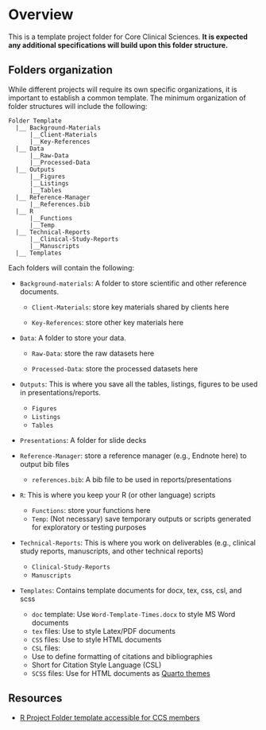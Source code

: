 # Overview

This is a template project folder for Core Clinical Sciences. **It is expected any additional specifications will build upon this folder structure.**

## Folders organization

While different projects will require its own specific organizations, it is important to establish a common template. The minimum organization of folder structures will include the following:


```
Folder Template
  |__ Background-Materials
      |__Client-Materials
      |__Key-References 
  |__ Data
      |__Raw-Data
      |__Processed-Data
  |__ Outputs
      |__Figures
      |__Listings
      |__Tables
  |__ Reference-Manager
      |__References.bib
  |__ R
      |__Functions
      |__Temp
  |__ Technical-Reports
      |__Clinical-Study-Reports
      |__Manuscripts
  |__ Templates

```

Each folders will contain the following: 

-   `Background-materials`: A folder to store scientific and other reference documents.

    -   `Client-Materials`: store key materials shared by clients here

    -   `Key-References`: store other key materials here

-   `Data`: A folder to store your data.

    -   `Raw-Data`: store the raw datasets here

    -   `Processed-Data`: store the processed datasets here

-   `Outputs`: This is where you save all the tables, listings, figures to be used in presentations/reports.

    -   `Figures`
    -   `Listings`
    -   `Tables`

-   `Presentations`: A folder for slide decks

-   `Reference-Manager`: store a reference manager (e.g., Endnote here) to output bib files

    -   `references.bib`: A bib file to be used in reports/presentations

-   `R`: This is where you keep your R (or other language) scripts

    -   `Functions`: store your functions here
    -   `Temp`: (Not necessary) save temporary outputs or scripts generated for exploratory or testing purposes

-   `Technical-Reports`: This is where you work on deliverables (e.g., clinical study reports, manuscripts, and other technical reports)

    -   `Clinical-Study-Reports`
    -   `Manuscripts`

-   `Templates`: Contains template documents for docx, tex, css, csl, and scss

    -   `doc` template: Use `Word-Template-Times.docx` to style MS Word documents
    -   `tex` files: Use to style Latex/PDF documents
    -   `CSS` files: Use to style HTML documents
    -   `CSL` files:
       -   Use to define formatting of citations and bibliographies
       -   Short for Citation Style Language (CSL)
    -   `SCSS` files: Use for HTML documents as [Quarto themes](https://quarto.org/docs/output-formats/html-themes-more.html)

## Resources

-   [R Project Folder template accessible for CCS members](https://github.com/CoreClinicalSciences/00-Project-Folder-Template)
